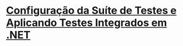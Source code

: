# [Configuração da Suíte de Testes e Aplicando Testes Integrados em .NET](https://web.dio.me/course/configuracao-da-suite-de-testes-e-aplicando-testes-integrados-em-net-core/learning/e68cd76b-6747-4855-845c-dd7cc5cfcf7c)


